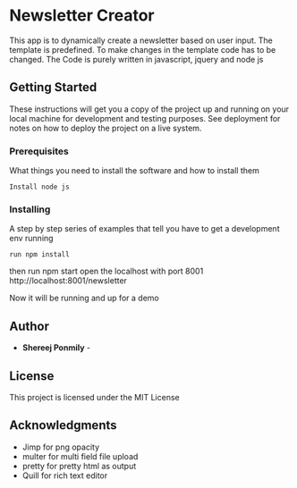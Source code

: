 # Newsletter Creator

This app is to dynamically create a newsletter based on user input.
The template is predefined. To make changes in the template code has to be changed.
The Code is purely written in javascript, jquery and node js

## Getting Started

These instructions will get you a copy of the project up and running on your local machine for development and testing purposes. See deployment for notes on how to deploy the project on a live system.

### Prerequisites

What things you need to install the software and how to install them

```
Install node js
```

### Installing

A step by step series of examples that tell you have to get a development env running

```
run npm install
```
then run npm start
open the localhost with port 8001 
http://localhost:8001/newsletter

Now it will be running and up for a demo

## Author

* **Shereej Ponmily** - 

## License

This project is licensed under the MIT License

## Acknowledgments

* Jimp for png opacity
* multer for multi field file upload
* pretty for pretty html as output
* Quill for rich text editor
